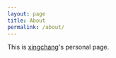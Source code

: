```yaml
---
layout: page
title: About
permalink: /about/
---
```


This is [xingchang](https://chang42.github.io/)'s personal page. 

